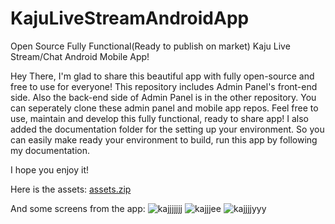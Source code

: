 # KajuLiveStreamAndroidApp
Open Source Fully Functional(Ready to publish on market) Kaju Live Stream/Chat Android Mobile App!



Hey There,
I'm glad to share this beautiful app with fully open-source and free to use for everyone!
This repository includes Admin Panel's front-end side. Also the back-end side of Admin Panel is in the other repository.
You can seperately clone these admin panel and mobile app repos. Feel free to use, maintain and develop this fully functional, ready to share app!
I also added the documentation folder for the setting up your environment.
So you can easily make ready your environment to build, run this app by following my documentation.

I hope you enjoy it!




Here is the assets:
[assets.zip](https://github.com/emirtan/KajuLiveStreamAppAdminPanel-frontend/files/6906604/assets.zip)




And some screens from the app:
![kajjjjjjj](https://user-images.githubusercontent.com/49656986/127636494-cb1c6eae-3230-4b58-bc95-3f348d431d22.jpeg)
![kajjjee](https://user-images.githubusercontent.com/49656986/127636547-cabc295e-01b4-487f-a708-91a1798fd429.jpeg)
![kajjjjyyy](https://user-images.githubusercontent.com/49656986/127636652-ba46b9c8-91d0-4d03-8e8b-0f46936f3567.jpeg)
